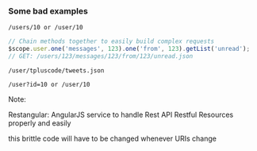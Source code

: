 ### Some bad examples

```
/users/10 or /user/10
```

``` javascript
// Chain methods together to easily build complex requests
$scope.user.one('messages', 123).one('from', 123).getList('unread');
// GET: /users/123/messages/123/from/123/unread.json
```

```
/user/tpluscode/tweets.json
```

```
/user?id=10 or /user/10
```

Note:

Restangular: AngularJS service to handle Rest API Restful Resources properly and easily

this brittle code will have to be changed whenever URIs change

